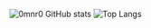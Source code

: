![0mnr0 GitHub stats](https://github-readme-stats.vercel.app/api?username=0mnr0&show_icons=true&theme=date_night&border_radius=10&locale=ru&layout=donut-vertical)
![Top Langs](https://github-readme-stats.vercel.app/api/top-langs/?username=0mnr0&layout=compact&theme=date_night&border_radius=10&locale=ru)
